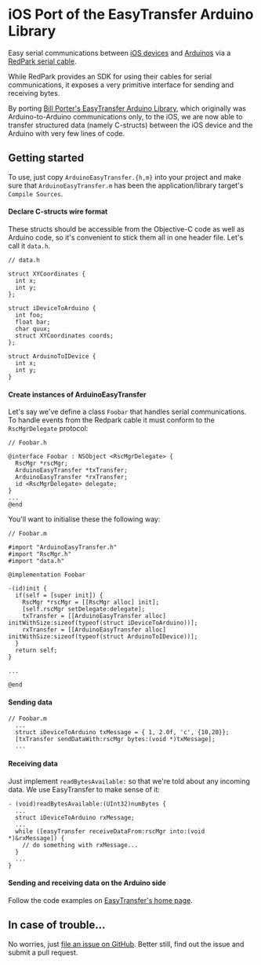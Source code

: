 iOS Port of the EasyTransfer Arduino Library
============================================

Easy serial communications between [iOS devices][3] and [Arduinos][4] via a
[RedPark serial cable][5].

While RedPark provides an SDK for using their cables for serial communications,
it exposes a very primitive interface for sending and receiving bytes.

By porting [Bill Porter's EasyTransfer Arduino Library][2], which originally
was Arduino-to-Arduino communications only, to the iOS, we are now able to
transfer structured data (namely C-structs) between the iOS device and the
Arduino with very few lines of code.

## Getting started

To use, just copy `ArduinoEasyTransfer.{h,m}` into your project and make sure
that `ArduinoEasyTransfer.m` has been the application/library target's `Compile
Sources`.

#### Declare C-structs wire format

These structs should be accessible from the Objective-C code as well as Arduino code,
so it's convenient to stick them all in one header file. Let's call it `data.h`.

```
// data.h

struct XYCoordinates {
  int x;
  int y;
};

struct iDeviceToArduino {
  int foo;
  float bar;
  char quux;
  struct XYCoordinates coords;
};

struct ArduinoToIDevice {
  int x;
  int y;
}
```

#### Create instances of ArduinoEasyTransfer

Let's say we've define a class `Foobar` that handles serial communications.  To
handle events from the Redpark cable it must conform to the `RscMgrDelegate`
protocol:

```
// Foobar.h

@interface Foobar : NSObject <RscMgrDelegate> {
  RscMgr *rscMgr;
  ArduinoEasyTransfer *txTransfer;
  ArduinoEasyTransfer *rxTransfer;
  id <RscMgrDelegate> delegate;
}
...
@end
```

You'll want to initialise these the following way:

```
// Foobar.m

#import "ArduinoEasyTransfer.h"
#import "RscMgr.h"
#import "data.h"

@implementation Foobar

-(id)init {
  if(self = [super init]) {
    RscMgr *rscMgr = [[RscMgr alloc] init];
    [self.rscMgr setDelegate:delegate];
    txTransfer = [[ArduinoEasyTransfer alloc] initWithSize:sizeof(typeof(struct iDeviceToArduino))];
    rxTransfer = [[ArduinoEasyTransfer alloc] initWithSize:sizeof(typeof(struct ArduinoToIDevice))];
  }
  return self;
}

...

@end
```

#### Sending data

```
// Foobar.m
  ...
  struct iDeviceToArduino txMessage = { 1, 2.0f, 'c', {10,20}};
  [txTransfer sendDataWith:rscMgr bytes:(void *)txMessage];
  ...
```

#### Receiving data

Just implement `readBytesAvailable:` so that we're told about any incoming
data. We use EasyTransfer to make sense of it:

```
- (void)readBytesAvailable:(UInt32)numBytes {
  ...
  struct iDeviceToArduino rxMessage;
  ...
  while ([easyTransfer receiveDataFrom:rscMgr into:(void *)&rxMessage]) {
    // do something with rxMessage...
  }
  ...
}
```

#### Sending and receiving data on the Arduino side

Follow the code examples on [EasyTransfer's home page][2].

## In case of trouble...

No worries, just [file an issue on GitHub][5]. Better still, find out the issue
and submit a pull request.


[1]: http://www.redpark.com/c2ttl.html
[2]: http://www.billporter.info/2011/05/30/easytransfer-arduino-library/
[3]: http://en.wikipedia.org/wiki/IDevice
[4]: http://www.redpark.com/products.html
[5]: https://github.com/fatuhoku/iOS-EasyTransfer-Arduino/issues
